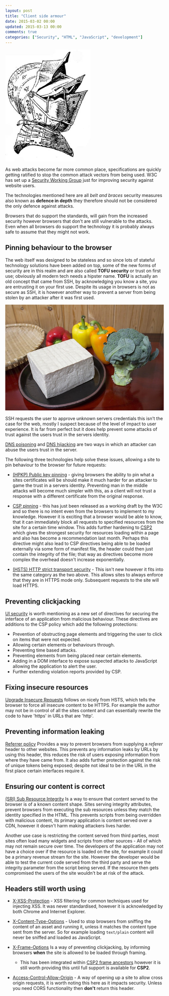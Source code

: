 ```yaml
---
layout: post
title: "Client side armour"
date: 2015-03-02 00:00
updated: 2015-03-13 00:00
comments: true
categories: ["Security", "HTML", "JavaScript", "development"]
---
```


![Helmet armour](/images/clientsecurity/helmet.jpg)

As web attacks become far more common place, specifications are quickly getting ratified to stop the common attack vectors from being used. W3C has set up a [Security Working Group](http://www.w3.org/Security/) just for improving security against website users.

The technologies mentioned here are all *belt and braces* security measures also known as **defence in depth** they therefore should not be considered the only defence against attacks.

Browsers that do support the standards, will gain from the increased security however browsers that don't are still vulnerable to the attacks.
Even when all browsers do support the technology it is probably always safe to assume that they might not work.

<!-- more -->

## Pinning behaviour to the browser

The web itself was designed to be stateless and so since lots of stateful technology solutions have been added on top, some of the new forms of security are in this realm and are also called **TOFU security** or trust on first use; obviously all modern tech needs a hipster name.
**TOFU** is actually an old concept that came from SSH, by acknowledging you know a site, you are entrusting it on your first use. Despite its usage in browsers is not as secure as SSH, it is however another way to prevent a server from being stolen by an attacker after it was first used.

![Tofu](/images/clientsecurity/tofu.jpg)

SSH requests the user to approve unknown servers credentials this isn't the case for the web, mostly I suspect because of the level of impact to user experience. It is far from perfect but it does help prevent some attacks of trust against the users trust in the servers identity.

[DNS poisoning](http://en.wikipedia.org/wiki/DNS_spoofing) and [DNS hijacking](http://en.wikipedia.org/wiki/DNS_hijacking) are two ways in which an attacker can abuse the users trust in the server.

The following three technologies help solve these issues, allowing a site to pin behaviour to the browser for future requests:

- [(HPKP) Public key pinning](https://tools.ietf.org/html/draft-ietf-websec-key-pinning-21) - giving browsers the ability to pin what a sites certificates will be should make it much harder for an attacker to game the trust in a servers identity. Preventing man in the middle attacks will become much simpler with this, as a client will not trust a response with a different certificate from the original response.

- [CSP pinning](http://www.w3.org/TR/2015/WD-csp-pinning-20150226/) - this has just been released as a working draft by the W3C and so there is no intent even from the browsers to implement to my knowledge.
However it is exciting that a browser would be able to know, that it can immediately block all requests to specified resources from the site for a certain time window.
This adds further hardening to [CSP2](http://www.w3.org/TR/CSP/) which gives the strongest security for resources loading within a page and also has become a recommendation last month.
Perhaps this directive might also lead to CSP directives being able to be loaded externally via some form of manifest file, the header could then just contain the integrity of the file; that way as directives become more complex the overhead doesn't increase exponentially.

- [(HSTS) HTTP strict transport security](https://tools.ietf.org/html/rfc6797) - This isn't new however it fits into the same category as the two above. This allows sites to always enforce that they are in HTTPS mode only. Subsequent requests to the site will load HTTPS.

## Preventing clickjacking

[UI security](http://www.w3.org/TR/UISecurity/) is worth mentioning as a new set of directives for securing the interface of an application from malicious behaviour.
These directives are additions to the CSP policy which add the following protections:

- Prevention of obstructing page elements and triggering the user to click on items that were not expected.
- Allowing certain elements or behaviours through.
- Preventing time based attacks.
- Preventing elements from being placed near certain elements.
- Adding in a DOM interface to expose suspected attacks to JavaScript allowing the application to alert the user.
- Further extending violation reports provided by CSP.

## Fixing insecure resources

[Upgrade Insecure Requests](http://www.w3.org/TR/2015/WD-upgrade-insecure-requests-20150226/) follows on nicely from HSTS, which tells the browser to force all insecure content to be HTTPS. For example the author may not be in control of all the sites content and can essentially rewrite the code to have 'https' in URLs that are 'http'.

## Preventing information leaking
[Referrer policy](http://www.w3.org/TR/referrer-policy/)
Provides a way to prevent browsers from supplying a *referer* header to other websites.
This prevents any information leaks by URLs by using this header, this reduces the risk of users exposing information from where they have came from. It also adds further protection against the risk of unique tokens being exposed; despite not ideal to be in the URL in the first place certain interfaces require it.

## Ensuring our content is correct
[(SRI) Sub Resource Integrity](http://www.w3.org/TR/SRI/) Is a way to ensure that content served to the browser is of a known content shape.
Sites serving integrity attributes, prevent browsers from executing the sub resources unless they match the identity specified in the HTML.
This prevents scripts from being overridden with malicious content, its primary application is content served over a CDN, however it doesn't harm making attackers lives harder.

Another use case is restricting the content served from third parties, most sites often load many widgets and scripts from other sources - All of which may not remain secure over time.
The developers of the application may not have a choice over if the resource is loaded on the site, for example it could be a primary revenue stream for the site.
However the developer would be able to test the current code served from the third party and serve the integrity parameter from the script being served.
If the resource then gets compromised the users of the site wouldn't be at risk of the attack.

## Headers still worth using
- [X-XSS-Protection](https://msdn.microsoft.com/en-us/library/dd565647%28v=vs.85%29.aspx) - XSS filtering for common techniques used for injecting XSS. It was never standardised, however it is acknowledged by both Chrome and Internet Explorer.

- [X-Content-Type-Options](https://msdn.microsoft.com/en-us/library/ie/gg622941%28v=vs.85%29.aspx) - Used to stop browsers from sniffing the content of an asset and running it, unless it matches the content type sent from the server. So for example loading `text/plain` content will never be sniffed and loaded as JavaScript.

- [X-Frame-Options](https://tools.ietf.org/html/rfc7034) Is a way of preventing clickjacking, by informing browsers **when** the site is allowed to be loaded through framing.  
  - This has been integrated within [CSP2 frame ancestors](https://w3c.github.io/webappsec/specs/content-security-policy/#directive-frame-ancestors) however it is still worth providing this until full support is available for **CSP2**.

- [Access-Control-Allow-Origin](http://www.w3.org/TR/cors/#access-control-allow-origin-response-header) - A way of opening up a site to allow cross origin requests, it is worth noting this here as it impacts security. Unless you need CORS functionality then **don't** return this header.
